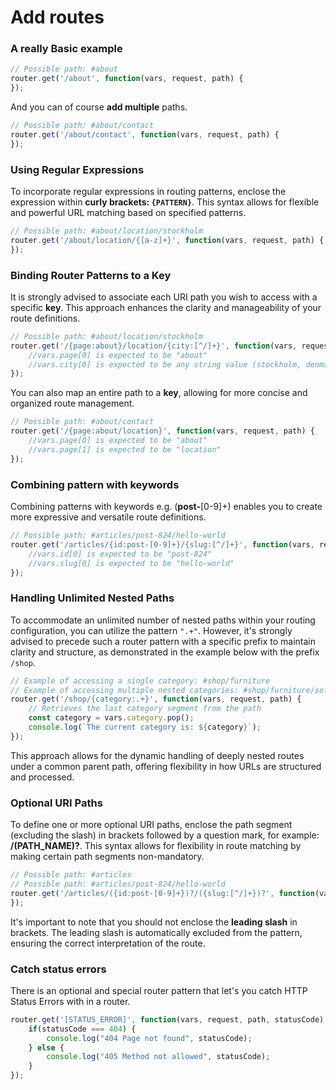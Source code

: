 # Add routes

### A really Basic example

```javascript
// Possible path: #about
router.get('/about', function(vars, request, path) {
});
```

And you can of course **add multiple** paths.

```javascript
// Possible path: #about/contact
router.get('/about/contact', function(vars, request, path) {
});
```

### Using Regular Expressions

To incorporate regular expressions in routing patterns, enclose the expression within **curly brackets: `{PATTERN}`**. This syntax allows for flexible and powerful URL matching based on specified patterns.

```javascript
// Possible path: #about/location/stockholm
router.get('/about/location/{[a-z]+}', function(vars, request, path) {
});
```

### Binding Router Patterns to a Key

It is strongly advised to associate each URI path you wish to access with a specific **key**. This approach enhances the clarity and manageability of your route definitions.

```javascript
// Possible path: #about/location/stockholm
router.get('/{page:about}/location/{city:[^/]+}', function(vars, request, path) {
    //vars.page[0] is expected to be "about"
    //vars.city[0] is expected to be any string value (stockholm, denmark, new-york) from passed URI.
});
```

You can also map an entire path to a **key**, allowing for more concise and organized route management.

```javascript
// Possible path: #about/contact
router.get('/{page:about/location}', function(vars, request, path) {
    //vars.page[0] is expected to be "about"
    //vars.page[1] is expected to be "location"
});
```

### Combining pattern with keywords

Combining patterns with keywords e.g. (**post-**\[0-9]+) enables you to create more expressive and versatile route definitions.

```javascript
// Possible path: #articles/post-824/hello-world
router.get('/articles/{id:post-[0-9]+}/{slug:[^/]+}', function(vars, request, path) {
    //vars.id[0] is expected to be "post-824"
    //vars.slug[0] is expected to be "hello-world"
});
```

### Handling Unlimited Nested Paths

To accommodate an unlimited number of nested paths within your routing configuration, you can utilize the pattern `".+"`. However, it's strongly advised to precede such a router pattern with a specific prefix to maintain clarity and structure, as demonstrated in the example below with the prefix `/shop`.

```javascript
// Example of accessing a single category: #shop/furniture
// Example of accessing multiple nested categories: #shop/furniture/sofas/chesterfield
router.get('/shop/{category:.+}', function(vars, request, path) {
    // Retrieves the last category segment from the path
    const category = vars.category.pop();
    console.log(`The current category is: ${category}`);
});
```

This approach allows for the dynamic handling of deeply nested routes under a common parent path, offering flexibility in how URLs are structured and processed.

### Optional URI Paths

To define one or more optional URI paths, enclose the path segment (excluding the slash) in brackets followed by a question mark, for example: **/(PATH\_NAME)?**. This syntax allows for flexibility in route matching by making certain path segments non-mandatory.

```javascript
// Possible path: #articles
// Possible path: #articles/post-824/hello-world
router.get('/articles/({id:post-[0-9]+})?/({slug:[^/]+})?', function(vars, request, path) {
});
```

It's important to note that you should not enclose the **leading slash** in brackets. The leading slash is automatically excluded from the pattern, ensuring the correct interpretation of the route.

### Catch status errors

There is an optional and special router pattern that let's you catch HTTP Status Errors with in a router.

```javascript
router.get('[STATUS_ERROR]', function(vars, request, path, statusCode) {
    if(statusCode === 404) {
        console.log("404 Page not found", statusCode);
    } else {
        console.log("405 Method not allowed", statusCode);
    }
});
```
